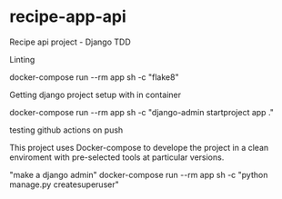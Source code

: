 # recipe-app-api
Recipe api project - Django TDD 

Linting

 docker-compose run --rm app sh -c "flake8"

 Getting django project setup with in container

 docker-compose run --rm app sh -c "django-admin startproject app ."

testing github actions on push

This project uses Docker-compose to develope the project in a clean enviroment with pre-selected tools at particular versions. 

"make a django admin"
docker-compose run --rm app sh -c "python manage.py createsuperuser"